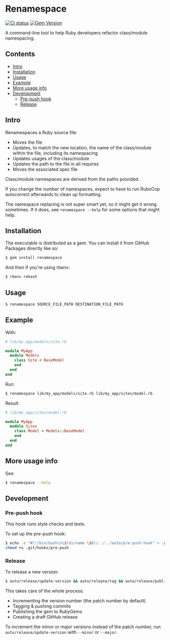 # Renamespace

[![CI status](https://github.com/ZimbiX/renamespace/actions/workflows/main.yml/badge.svg?branch=master)](https://github.com/ZimbiX/renamespace/actions/workflows/main.yml) [![Gem Version](https://badge.fury.io/rb/renamespace.svg)](https://rubygems.org/gems/renamespace)

A command-line tool to help Ruby developers refactor class/module namespacing.

## Contents

<!-- MarkdownTOC autolink=true -->

- [Intro](#intro)
- [Installation](#installation)
- [Usage](#usage)
- [Example](#example)
- [More usage info](#more-usage-info)
- [Development](#development)
  - [Pre-push hook](#pre-push-hook)
  - [Release](#release)

<!-- /MarkdownTOC -->

## Intro

Renamespaces a Ruby source file:

- Moves the file
- Updates, to match the new location, the name of the class/module within the file, including its namespacing
- Updates usages of the class/module
- Updates the path to the file in all requires
- Moves the associated spec file

Class/module namespaces are derived from the paths provided.

If you change the number of namespaces, expect to have to run RuboCop autocorrect afterwards to clean up formatting.

The namespace replacing is not super smart yet, so it might get it wrong sometimes. If it does, see `renamespace --help` for some options that might help.

## Installation

The executable is distributed as a gem. You can install it from GitHub Packages directly like so:

```bash
$ gem install renamespace
```

And then if you're using rbenv:

```bash
$ rbenv rehash
```

## Usage

```bash
$ renamespace SOURCE_FILE_PATH DESTINATION_FILE_PATH
```

## Example

With:

```ruby
# lib/my_app/models/site.rb

module MyApp
  module Models
    class Site < BaseModel
    end
  end
end
```

Run:

```bash
$ renamespace lib/my_app/models/site.rb lib/my_app/sites/model.rb
```

Result:

```ruby
# lib/my_app/sites/model.rb

module MyApp
  module Sites
    class Model < Models::BaseModel
    end
  end
end
```

## More usage info

See:

```bash
$ renamespace --help
```

## Development

### Pre-push hook

This hook runs style checks and tests.

To set up the pre-push hook:

```bash
$ echo -e "#\!/bin/bash\n\$(dirname \$0)/../../auto/pre-push-hook" > .git/hooks/pre-push
chmod +x .git/hooks/pre-push
```

### Release

To release a new version:

```bash
$ auto/release/update-version && auto/release/tag && auto/release/publish
```

This takes care of the whole process:

- Incrementing the version number (the patch number by default)
- Tagging & pushing commits
- Publishing the gem to RubyGems
- Creating a draft GitHub release

To increment the minor or major versions instead of the patch number, run `auto/release/update-version` with `--minor` or `--major`.
